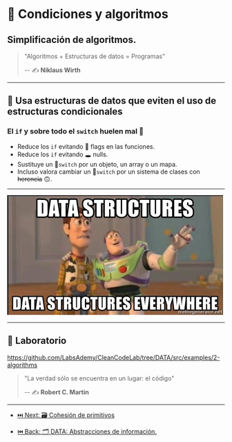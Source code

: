 # 🔱 Condiciones y algoritmos

## Simplificación de algoritmos.

> "Algoritmos + Estructuras de datos = Programas"
>
> -- ✍️ **Niklaus Wirth**

---

## 🔨 Usa estructuras de **datos** que eviten el uso de estructuras **condicionales**

### El `if` y sobre todo el `switch` huelen mal 🤢

- Reduce los `if` evitando 🚩 flags en las funciones.
- Reduce los `if` evitando 🕳️ nulls.
- Sustituye un 🔱`switch` por un objeto, un array o un mapa.
- Incluso valora cambiar un 🔱`switch` por un sistema de clases con ~~herencia~~ 🙃.

---

![Estructuras de datos por todas partes](./data-everywhere.jpg)

---

## 📝 Laboratorio

https://github.com/LabsAdemy/CleanCodeLab/tree/DATA/src/examples/2-algorithms

> "La verdad sólo se encuentra en un lugar: el código"
>
> -- ✍️ **Robert C. Martin**

---

- [⏭️ Next: 🗃️ Cohesión de primitivos](./2-cohesion_de_primitivos)

- [⏮️ Back: 🗂️ DATA: Abstracciones de información.](https://github.com/LabsAdemy/CleanCodeLab/tree/DATA)
